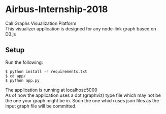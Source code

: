 # Airbus-Internship-2018
Call Graphs Visualization Platform </br>
This visualizer application is designed for any node-link graph based on D3.js 
## Setup
Run the following:
```
$ python install -r requirements.txt
$ cd app/
$ python app.py
```
The application is running at localhost:5000 </br>
As of now the application uses a dot (graphviz) type file which may not be the one your graph might be in. Soon the one which uses json files as the input graph file will be committed. 
